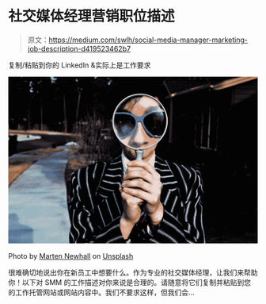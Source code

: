 # 社交媒体经理营销职位描述

> 原文：<https://medium.com/swlh/social-media-manager-marketing-job-description-d419523462b7>

复制/粘贴到你的 LinkedIn &实际上是工作要求

![](img/42df16f52171c7861f6975e4118aa06e.png)

Photo by [Marten Newhall](https://unsplash.com/@laughayette?utm_source=medium&utm_medium=referral) on [Unsplash](https://unsplash.com?utm_source=medium&utm_medium=referral)

很难确切地说出你在新员工中想要什么。作为专业的社交媒体经理，让我们来帮助你！以下对 SMM 的工作描述对你来说是合理的。请随意将它们复制并粘贴到您的工作托管网站或网站内容中。我们不要求这样，但我们会…